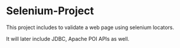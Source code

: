 # Selenium-Project
This project includes to validate a web page using selenium locators.

It will later include JDBC, Apache POI APIs as well.
